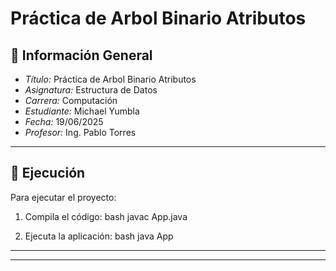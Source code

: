 # Práctica de Arbol Binario Atributos

## 📌 Información General

- *Título:* Práctica de Arbol Binario Atributos
- *Asignatura:* Estructura de Datos
- *Carrera:* Computación
- *Estudiante:* Michael Yumbla
- *Fecha:* 19/06/2025
- *Profesor:* Ing. Pablo Torres



---

## 🚀 Ejecución

Para ejecutar el proyecto:

1. Compila el código:
    bash
    javac App.java
    
2. Ejecuta la aplicación:
    bash
    java App
    

---



---